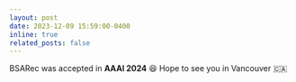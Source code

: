 ```yaml
---
layout: post
date: 2023-12-09 15:59:00-0400
inline: true
related_posts: false
---
```


BSARec was accepted in **AAAI 2024** 😆 Hope to see you in Vancouver 🇨🇦
